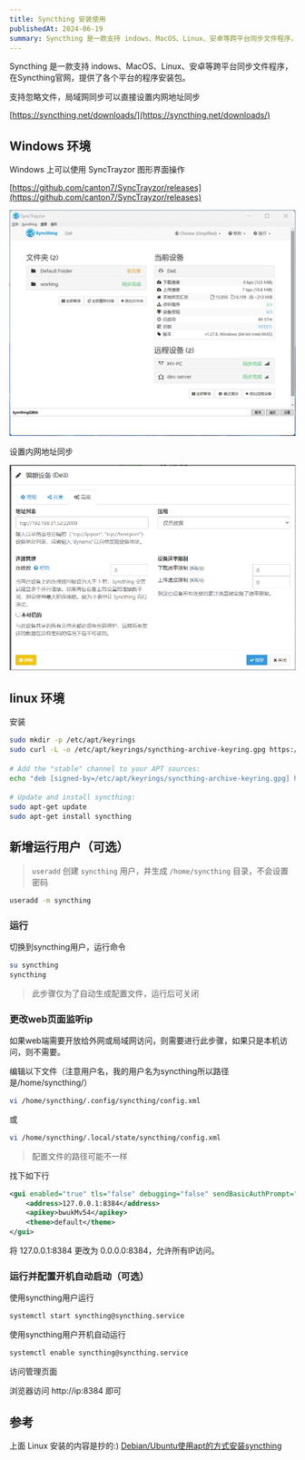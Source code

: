 ```yaml
---
title: Syncthing 安装使用
publishedAt: 2024-06-19
summary: Syncthing 是一款支持 indows、MacOS、Linux、安卓等跨平台同步文件程序，在Syncthing官网，提供了各个平台的程序安装包。
---
```


Syncthing 是一款支持 indows、MacOS、Linux、安卓等跨平台同步文件程序，在Syncthing官网，提供了各个平台的程序安装包。

支持忽略文件，局域网同步可以直接设置内网地址同步

[https://syncthing.net/downloads/](https://syncthing.net/downloads/)

## Windows 环境

Windows 上可以使用 SyncTrayzor 图形界面操作

[https://github.com/canton7/SyncTrayzor/releases](https://github.com/canton7/SyncTrayzor/releases)

![SyncTrayzor-Screenshot](../../public/static/2024/06/SyncTrayzor-Screenshot.png)

设置内网地址同步

![SyncTrayzor-Screenshot-Device](../../public/static/2024/06/SyncTrayzor-Screenshot-Device.png)

## linux 环境

安装

```sh
sudo mkdir -p /etc/apt/keyrings
sudo curl -L -o /etc/apt/keyrings/syncthing-archive-keyring.gpg https://syncthing.net/release-key.gpg

# Add the "stable" channel to your APT sources:
echo "deb [signed-by=/etc/apt/keyrings/syncthing-archive-keyring.gpg] https://apt.syncthing.net/ syncthing stable" | sudo tee /etc/apt/sources.list.d/syncthing.list

# Update and install syncthing:
sudo apt-get update
sudo apt-get install syncthing
```

## 新增运行用户（可选）

> `useradd` 创建 `syncthing` 用户，并生成 `/home/syncthing` 目录，不会设置密码

```sh
useradd -m syncthing
```

### 运行

切换到syncthing用户，运行命令

```sh
su syncthing
syncthing
```

> 此步骤仅为了自动生成配置文件，运行后可关闭

### 更改web页面监听ip

如果web端需要开放给外网或局域网访问，则需要进行此步骤，如果只是本机访问，则不需要。

编辑以下文件（注意用户名，我的用户名为syncthing所以路径是/home/syncthing/）

```sh
vi /home/syncthing/.config/syncthing/config.xml
```

或

```sh
vi /home/syncthing/.local/state/syncthing/config.xml
```

> 配置文件的路径可能不一样

找下如下行

```xml
<gui enabled="true" tls="false" debugging="false" sendBasicAuthPrompt="false">
    <address>127.0.0.1:8384</address>
    <apikey>bwukMv54</apikey>
    <theme>default</theme>
</gui>
```

将 127.0.0.1:8384 更改为 0.0.0.0:8384，允许所有IP访问。

### 运行并配置开机自动启动（可选）

使用syncthing用户运行

```sh
systemctl start syncthing@syncthing.service
```

使用syncthing用户开机自动运行

```sh
systemctl enable syncthing@syncthing.service
```

访问管理页面

浏览器访问 http://ip:8384 即可

## 参考

上面 Linux 安装的内容是抄的:) [Debian/Ubuntu使用apt的方式安装syncthing](https://sqmn666.com/archives/debian-ubuntushi-yong-aptde-fang-shi-an-zhuang-syncthing)
